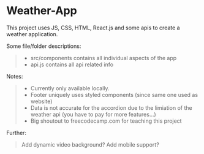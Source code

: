 # Weather-App
This project uses JS, CSS, HTML, React.js and some apis to create a weather application. 

Some file/folder descriptions: 
 >  - src/components contains all individual aspects of the app
 >  - api.js contains all api related info
 
Notes: 
> - Currently only available locally.
> - Footer uniquely uses styled components (since same one used as website)
> - Data is not accurate for the accordion due to the limiation of the weather api (you have to pay for more features...)
> - Big shoutout to freecodecamp.com for teaching this project

Further: 
> Add dynamic video background?
> Add mobile support?

